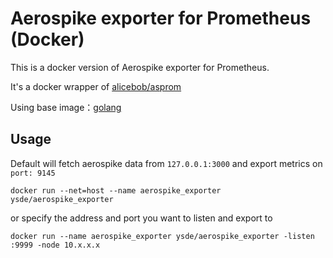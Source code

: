 # Aerospike exporter for Prometheus (Docker)
This is a docker version of Aerospike exporter for Prometheus.

It's a docker wrapper of [alicebob/asprom](https://github.com/alicebob/asprom)

Using base image：[golang](https://hub.docker.com/_/golang/)

## Usage

Default will fetch aerospike data from `127.0.0.1:3000` and export metrics on `port: 9145`

`docker run --net=host --name aerospike_exporter ysde/aerospike_exporter `

or specify the address and port you want to listen and export to

`docker run --name aerospike_exporter ysde/aerospike_exporter -listen :9999 -node 10.x.x.x`
